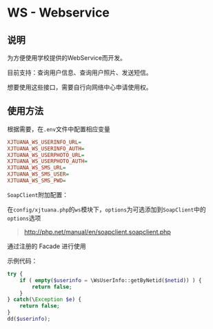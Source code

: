 # WS - Webservice

## 说明

为方便使用学校提供的WebService而开发。

目前支持：查询用户信息、查询用户照片、发送短信。

想要使用这些接口，需要自行向网络中心申请使用权。

## 使用方法


根据需要，在`.env`文件中配置相应变量

```ini
XJTUANA_WS_USERINFO_URL=
XJTUANA_WS_USERINFO_AUTH=
XJTUANA_WS_USERPHOTO_URL=
XJTUANA_WS_USERPHOTO_AUTH=
XJTUANA_WS_SMS_URL=
XJTUANA_WS_SMS_USER=
XJTUANA_WS_SMS_PWD=
```

`SoapClient`附加配置：

在`config/xjtuana.php`的`ws`模块下，`options`为可选添加到`SoapClient`中的`options`选项

> http://php.net/manual/en/soapclient.soapclient.php


通过注册的 Facade 进行使用

示例代码：

```php
try {
    if ( empty($userinfo = \WsUserInfo::getByNetid($netid)) ) {
        return false;
    }
} catch(\Exception $e) {
    return false;
}
dd($userinfo);
```